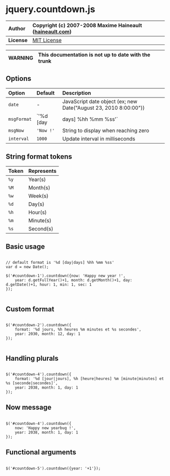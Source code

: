 # jquery.countdown.js #

| **Author** | Copyright (c) 2007-2008 Maxime Haineault ([haineault.com](http://haineault.com)) |
|:-----------|:---------------------------------------------------------------------------------|
| **License** | [MIT License](http://www.opensource.org/licenses/mit-license.php)                |

| **WARNING** | This documentation is not up to date with the trunk |
|:------------|:----------------------------------------------------|

## Options ##

| **Option**    | **Default** | **Description** |
|:--------------|:------------|:----------------|
| `date`        | -           | JavaScript date object (ex; new Date("August 23, 2010 8:00:00")) |
| `msgFormat`   | `'%d [day|days] %hh %mm %ss'` | Format of the countdown string (see _string format tokens below)_|
| `msgNow`      | `'Now !'`           | String to display when reaching zero |
| `interval`    | `1000`              | Update interval in milliseconds |


## String format tokens ##

| **Token** | **Represents** |
|:----------|:---------------|
| `%y`      | Year(s)        |
| `%M`      | Month(s)       |
| `%w`      | Week(s)        |
| `%d`      | Day(s)         |
| `%h`      | Hour(s)        |
| `%m`      | Minute(s)      |
| `%s`      | Second(s)      |


## Basic usage ##

```

// default format is '%d [day|days] %hh %mm %ss'
var d = new Date();

$('#countdown-1').countdown({now: 'Happy new year !', 
    year: d.getFullYear()+1, month: d.getMonth()+1, day: d.getDate()+1, hour: 1, min: 1, sec: 1 
});


```

## Custom format ##

```

$('#countdown-2').countdown({
    format: '%d jours, %h heures %m minutes et %s secondes',
    year: 2030, month: 12, day: 1
});


```


## Handling plurals ##

```

$('#countdown-4').countdown({
    format: '%d [jour|jours], %h [heure|heures] %m [minute|minutes] et %s [seconde|secondes]',
    year: 2038, month: 1, day: 1
});

```

## Now message ##

```

$('#countdown-4').countdown({
    now: 'Happy new yearbug !',
    year: 2038, month: 1, day: 1
});

```

## Functional arguments ##

```

$('#countdown-5').countdown({year: '+1'});

```